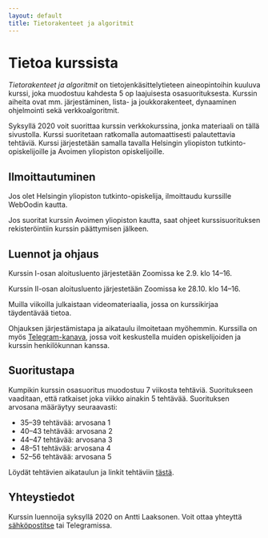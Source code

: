 ```yaml
---
layout: default
title: Tietorakenteet ja algoritmit
---
```


# Tietoa kurssista

_Tietorakenteet ja algoritmit_ on tietojenkäsittelytieteen aineopintoihin kuuluva kurssi, joka muodostuu kahdesta 5 op laajuisesta osasuorituksesta. Kurssin aiheita ovat mm. järjestäminen, lista- ja joukkorakenteet, dynaaminen ohjelmointi sekä verkkoalgoritmit.

Syksyllä 2020 voit suorittaa kurssin verkkokurssina, jonka materiaali on tällä sivustolla. Kurssi suoritetaan ratkomalla automaattisesti palautettavia tehtäviä. Kurssi järjestetään samalla tavalla Helsingin yliopiston tutkinto-opiskelijoille ja Avoimen yliopiston opiskelijoille.

## Ilmoittautuminen

Jos olet Helsingin yliopiston tutkinto-opiskelija, ilmoittaudu kurssille WebOodin kautta.

Jos suoritat kurssin Avoimen yliopiston kautta, saat ohjeet kurssisuorituksen rekisteröintiin kurssin päättymisen jälkeen.

## Luennot ja ohjaus

Kurssin I-osan aloitusluento järjestetään Zoomissa ke 2.9. klo 14–16.

Kurssin II-osan aloitusluento järjestetään Zoomissa ke 28.10. klo 14–16.

Muilla viikoilla julkaistaan videomateriaalia, jossa on kurssikirjaa täydentävää tietoa.

Ohjauksen järjestämistapa ja aikataulu ilmoitetaan myöhemmin. Kurssilla on myös [Telegram-kanava](https://t.me/tiratg), jossa voit keskustella muiden opiskelijoiden ja kurssin henkilökunnan kanssa.

## Suoritustapa

Kumpikin kurssin osasuoritus muodostuu 7 viikosta tehtäviä. Suoritukseen vaaditaan, että ratkaiset joka viikko ainakin 5 tehtävää. Suorituksen arvosana määräytyy seuraavasti:

* 35–39 tehtävää: arvosana 1
* 40–43 tehtävää: arvosana 2
* 44–47 tehtävää: arvosana 3
* 48–51 tehtävää: arvosana 4
* 52–56 tehtävää: arvosana 5

Löydät tehtävien aikataulun ja linkit tehtäviin [tästä](pages/tehtavat).

## Yhteystiedot

Kurssin luennoija syksyllä 2020 on Antti Laaksonen. Voit ottaa yhteyttä [sähköpostitse](mailto:ahslaaks@cs.helsinki.fi) tai Telegramissa.

